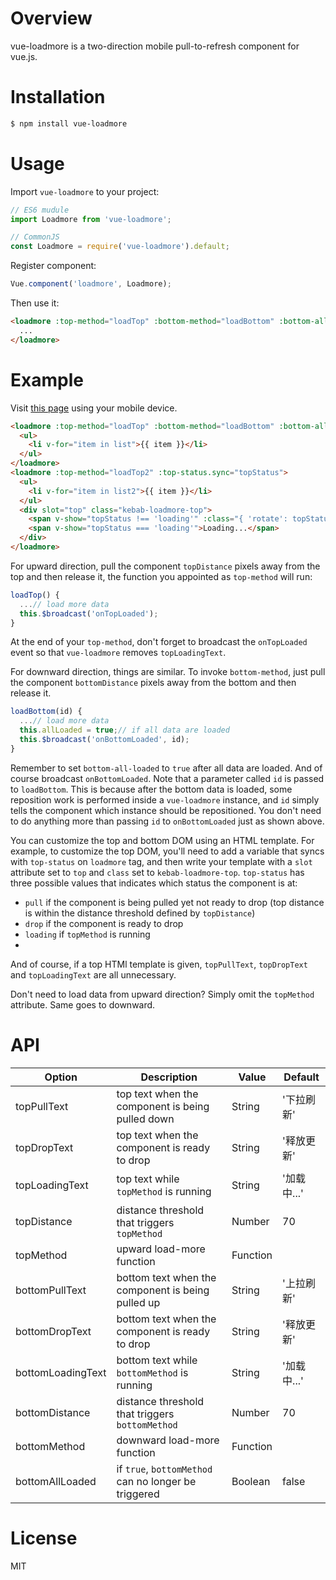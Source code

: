 # Overview
vue-loadmore is a two-direction mobile pull-to-refresh component for vue.js.

# Installation
```bash
$ npm install vue-loadmore
```

# Usage
Import `vue-loadmore` to your project:
```Javascript
// ES6 mudule
import Loadmore from 'vue-loadmore';

// CommonJS
const Loadmore = require('vue-loadmore').default;
```

Register component:
```Javascript
Vue.component('loadmore', Loadmore);
```

Then use it:
```html
<loadmore :top-method="loadTop" :bottom-method="loadBottom" :bottom-all-loaded="allLoaded">
  ...
</loadmore>
```

# Example
Visit [this page](http://leopoldthecoder.github.io/Demos/vue-loadmore/index.html) using your mobile device.
```html
<loadmore :top-method="loadTop" :bottom-method="loadBottom" :bottom-all-loaded="allLoaded">
  <ul>
    <li v-for="item in list">{{ item }}</li>
  </ul>
</loadmore>
<loadmore :top-method="loadTop2" :top-status.sync="topStatus">
  <ul>
    <li v-for="item in list2">{{ item }}</li>
  </ul>
  <div slot="top" class="kebab-loadmore-top">
    <span v-show="topStatus !== 'loading'" :class="{ 'rotate': topStatus === 'drop' }">↓</span>
    <span v-show="topStatus === 'loading'">Loading...</span>
  </div>
</loadmore>
```
For upward direction, pull the component `topDistance` pixels away from the top and then release it, the function you appointed as `top-method` will run:
```Javascript
loadTop() {
  ...// load more data
  this.$broadcast('onTopLoaded');
}
```
At the end of your `top-method`, don't forget to broadcast the `onTopLoaded` event so that `vue-loadmore` removes `topLoadingText`.
 
For downward direction, things are similar. To invoke `bottom-method`, just pull the component `bottomDistance` pixels away from the bottom and then release it.
```Javascript
loadBottom(id) {
  ...// load more data
  this.allLoaded = true;// if all data are loaded
  this.$broadcast('onBottomLoaded', id);
}
```
Remember to set `bottom-all-loaded` to `true` after all data are loaded. And of course broadcast `onBottomLoaded`. Note that a parameter called `id` is passed to `loadBottom`. This is because after the bottom data is loaded, some reposition work is performed inside a `vue-loadmore` instance, and `id` simply tells the component which instance should be repositioned. You don't need to do anything more than passing `id` to `onBottomLoaded` just as shown above.

You can customize the top and bottom DOM using an HTML template. For example, to customize the top DOM, you'll need to add a variable that syncs with `top-status` on `loadmore` tag, and then write your template with a `slot` attribute set to `top` and `class` set to `kebab-loadmore-top`. `top-status` has three possible values that indicates which status the component is at:
*  `pull` if the component is being pulled yet not ready to drop (top distance is within the distance threshold defined by `topDistance`)
*  `drop` if the component is ready to drop
*  `loading` if `topMethod` is running
*  
And of course, if a top HTMl template is given, `topPullText`, `topDropText` and `topLoadingText` are all unnecessary.

Don't need to load data from upward direction? Simply omit the `topMethod` attribute. Same goes to downward.

# API
| Option            | Description                                                      | Value    | Default     |
|-------------------|------------------------------------------------------------------|----------|-------------|
| topPullText       | top text when the component is being pulled down                 | String   | '下拉刷新'  |
| topDropText       | top text when the component is ready to drop                     | String   | '释放更新'  | 
| topLoadingText    | top text while `topMethod` is running                            | String   | '加载中...' |
| topDistance       | distance threshold that triggers `topMethod`                     | Number   | 70          |
| topMethod         | upward load-more function                                        | Function |             |
| bottomPullText    | bottom text when the component is being pulled up                | String   | '上拉刷新'  |
| bottomDropText    | bottom text when the component is ready to drop                  | String   | '释放更新'  | 
| bottomLoadingText | bottom text while `bottomMethod` is running                      | String   | '加载中...' |
| bottomDistance    | distance threshold that triggers `bottomMethod`                  | Number   | 70          |
| bottomMethod      | downward load-more function                                      | Function |             |
| bottomAllLoaded   | if `true`, `bottomMethod` can no longer be triggered             | Boolean  | false       |

# License
MIT
